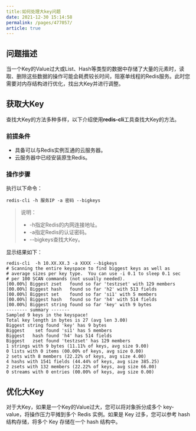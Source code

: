 ```yaml
---
title:如何处理大key问题
date: 2021-12-30 15:14:58
permalink: /pages/477057/
article: true
---
```


## 问题描述

当一个Key的Value过大或List、Hash等类型的数据中存储了大量的元素时，读取、删除这些数据的操作可能会耗费较长时间，阻塞单线程的Redis服务。此时您需要对内存结构进行优化，找出大Key并进行调整。

## 获取大Key

查找大Key的方法多种多样，以下介绍使用**redis-cli**工具查找大Key的方法。

### 前提条件

- 具备可以与Redis实例互通的云服务器。
- 云服务器中已经安装原生Redis。

### 操作步骤

执行以下命令：

```
redis-cli -h 服务IP -a 密码 --bigkeys
```

> 说明：
>
> - -h指定Redis的内网连接地址。
> - -a指定Redis的认证密码。
> - --bigkeys查找大Key。

显示结果如下：

```
redis-cli  -h 10.XX.XX.3 -a XXXX --bigkeys 
# Scanning the entire keyspace to find biggest keys as well as
# average sizes per key type.  You can use -i 0.1 to sleep 0.1 sec
# per 100 SCAN commands (not usually needed).
[00.00%] Biggest zset   found so far 'testzset' with 129 members  
[00.00%] Biggest hash   found so far 'h2' with 513 fields
[00.00%] Biggest set    found so far 'si1' with 5 members
[00.00%] Biggest hash   found so far 'h4' with 514 fields
[00.00%] Biggest string found so far 'key' with 9 bytes
-------- summary -------
Sampled 9 keys in the keyspace!
Total key length in bytes is 27 (avg len 3.00)
Biggest string found 'key' has 9 bytes
Biggest    set found 'si1' has 5 members
Biggest   hash found 'h4' has 514 fields
Biggest   zset found 'testzset' has 129 members
1 strings with 9 bytes (11.11% of keys, avg size 9.00)
0 lists with 0 items (00.00% of keys, avg size 0.00)
2 sets with 8 members (22.22% of keys, avg size 4.00)
4 hashs with 1541 fields (44.44% of keys, avg size 385.25)
2 zsets with 132 members (22.22% of keys, avg size 66.00)
0 streams with 0 entries (00.00% of keys, avg size 0.00)
```

## 优化大Key

对于大Key，如果是一个Key的Value过大，您可以将对象拆分成多个 key-value，将操作压力平摊到多个 Redis 实例。如果是 Key 过多，您可以参考 hash 结构存储，将多个 Key 存储在一个 hash 结构中。
